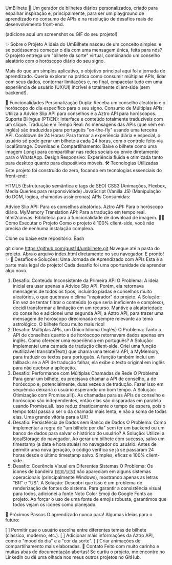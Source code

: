 UmBilhete 📝
Um gerador de bilhetes diários personalizados, criado para espalhar inspiração e, principalmente, para ser um playground de aprendizado no consumo de APIs e na resolução de desafios reais de desenvolvimento front-end.

(adicione aqui um screenshot ou GIF do seu projeto!)

✨ Sobre o Projeto
A ideia do UmBilhete nasceu de um conceito simples: e se pudéssemos começar o dia com uma mensagem única, feita para nós? O projeto entrega um "bilhete da sorte" virtual, combinando um conselho aleatório com o horóscopo diário do seu signo.

Mais do que um simples aplicativo, o objetivo principal aqui foi a jornada de aprendizado. Queria explorar na prática como consumir múltiplas APIs, lidar com seus dados, contornar limitações e, no final, empacotar tudo em uma experiência de usuário (UX/UI) incrível e totalmente client-side (sem backend!).

🚀 Funcionalidades
Personalização Dupla: Receba um conselho aleatório e o horóscopo do dia específico para o seu signo.
Consumo de Múltiplas APIs: Utiliza a Advice Slip API para conselhos e a Aztro API para horóscopos.
Suporte Bilíngue (PT/EN): Interface e conteúdo totalmente traduzíveis com um clique.
Tradução em Tempo Real: As mensagens das APIs (que vêm em inglês) são traduzidas para português "on-the-fly" usando uma terceira API.
Cooldown de 24 Horas: Para tornar a experiência diária e especial, o usuário só pode gerar um bilhete a cada 24 horas, com o controle feito via localStorage.
Download e Compartilhamento: Baixe o bilhete como uma imagem (.png) para compartilhar nas redes sociais ou envie diretamente para o WhatsApp.
Design Responsivo: Experiência fluida e otimizada tanto para desktop quanto para dispositivos móveis.
🛠️ Tecnologias Utilizadas
Este projeto foi construído do zero, focando em tecnologias essenciais do front-end:

HTML5 (Estruturação semântica e tags de SEO)
CSS3 (Animações, Flexbox, Media Queries para responsividade)
JavaScript (Vanilla JS) (Manipulação do DOM, lógica, chamadas assíncronas)
APIs Consumidas:

Advice Slip API: Para os conselhos aleatórios.
Aztro API: Para o horóscopo diário.
MyMemory Translation API: Para a tradução em tempo real.
html2canvas: Biblioteca para a funcionalidade de download de imagem.
🏃‍♀️ Como Executar o Projeto
Como o projeto é 100% client-side, você não precisa de nenhuma instalação complexa.

Clone ou baixe este repositório:
Bash

git clone https://github.com/gust14/umbilhete.git
Navegue até a pasta do projeto.
Abra o arquivo index.html diretamente no seu navegador. E pronto! ✨
🧠 Desafios e Soluções: Uma Jornada de Aprendizado com APIs
Esta é a parte mais legal do projeto! Cada desafio foi uma oportunidade de aprender algo novo.

1. Desafio: Conteúdo Inconsistente da Primeira API
O Problema: A ideia inicial era usar apenas a Advice Slip API. Porém, ela retornava mensagens de todos os tipos, incluindo piadas e conselhos muito aleatórios, o que quebrava o clima "inspirador" do projeto.
A Solução: Em vez de tentar filtrar o conteúdo (o que seria ineficiente e complexo), decidi transformar a limitação em um recurso. Mantive a aleatoriedade do conselho e adicionei uma segunda API, a Aztro API, para trazer uma mensagem de horóscopo direcionada e sempre relevante ao tema astrológico. O bilhete ficou muito mais rico!
2. Desafio: Múltiplas APIs, um Único Idioma (Inglês)
O Problema: Tanto a API de conselhos quanto a de horóscopo retornavam dados apenas em inglês. Como oferecer uma experiência em português?
A Solução: Implementei uma camada de tradução client-side. Criei uma função reutilizável translateText() que chama uma terceira API, a MyMemory, para traduzir os textos para português. A função também inclui um fallback: se a API de tradução falhar, ela exibe o texto original em inglês para não quebrar a aplicação.
3. Desafio: Performance com Múltiplas Chamadas de Rede
O Problema: Para gerar um bilhete, eu precisava chamar a API de conselho, a de horóscopo e, potencialmente, duas vezes a de tradução. Fazer isso em sequência deixaria o usuário esperando um bom tempo.
A Solução: Otimização com Promise.all(). As chamadas para as APIs de conselho e horóscopo são independentes, então elas são disparadas em paralelo usando Promise.all. Isso reduz drasticamente o tempo de espera, pois o tempo total passa a ser o da chamada mais lenta, e não a soma de todas elas. Uma grande vitória para a UX!
4. Desafio: Persistência de Dados sem Banco de Dados
O Problema: Como implementar a regra de "um bilhete por dia" sem ter um backend ou um banco de dados para salvar o histórico do usuário?
A Solução: Utilizei a localStorage do navegador. Ao gerar um bilhete com sucesso, salvo um timestamp (a data e hora atuais) no navegador do usuário. Antes de permitir uma nova geração, o código verifica se já se passaram 24 horas desde o último timestamp salvo. Simples, eficaz e 100% client-side.
5. Desafio: Coerência Visual em Diferentes Sistemas
O Problema: Os ícones de bandeira (🇧🇷/🇺🇸) não apareciam em alguns sistemas operacionais (principalmente Windows), mostrando apenas as letras "BR" e "US".
A Solução: Descobri que isso é um problema de renderização de fontes do sistema. Para garantir a consistência visual para todos, adicionei a fonte Noto Color Emoji do Google Fonts ao projeto. Ao forçar o uso de uma fonte de emojis robusta, garantimos que todos vejam os ícones como planejado.

🔮 Próximos Passos
O aprendizado nunca para! Algumas ideias para o futuro:

[ ] Permitir que o usuário escolha entre diferentes temas de bilhete (clássico, moderno, etc.).
[ ] Adicionar mais informações da Aztro API, como o "mood do dia" e a "cor da sorte".
[ ] Criar animações de compartilhamento mais elaboradas.
💬 Contato
Feito com muito carinho e muitas abas de documentação abertas! Se curtiu o projeto, me encontre no LinkedIn ou dê uma olhada nos meus outros projetos no GitHub.